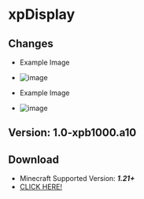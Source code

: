 # xpDisplay

## Changes
- Example Image
- ![image](https://github.com/user-attachments/assets/aafe433d-4aa8-44bf-b9c8-89d44a8a3321)

- Example Image
- ![image](https://github.com/user-attachments/assets/8c0ef1ba-bcfe-4d5f-909a-1e2a1a138d20)

## Version: 1.0-xpb1000.a10

## Download
- Minecraft Supported Version: ***1.21+***
- [CLICK HERE!](https://github.com/TaeKunGzZ/xpDisplay/releases/tag/v1.0-xpb100.a10)
